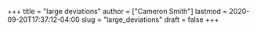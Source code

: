 +++
title = "large deviations"
author = ["Cameron Smith"]
lastmod = 2020-09-20T17:37:12-04:00
slug = "large_deviations"
draft = false
+++
